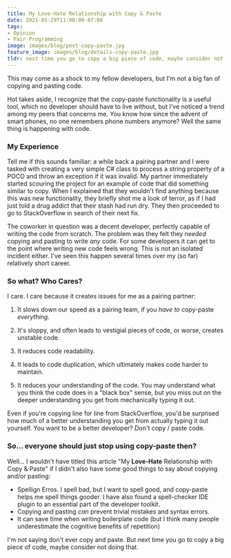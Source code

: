 ```yaml
---
title: My Love-Hate Relationship with Copy & Paste
date: 2021-05-29T11:00:00-07:00
tags: 
- Opinion
- Pair Programming
image: images/blog/post-copy-paste.jpg
feature_image: images/blog/details-copy-paste.jpg
tldr: next time you go to copy a big piece of code, maybe consider not doing that.
---
```


This may come as a shock to my fellow developers, but I'm not a big fan of copying and pasting code.

Hot takes aside, I recognize that the copy-paste functionality is a useful tool, which no developer 
should have to live without, but I've noticed a trend among my peers that concerns me. You know how 
since the advent of smart phones, no one remembers phone numbers anymore? Well the same
thing is happening with code. 

### My Experience

Tell me if this sounds familiar: a while back a pairing partner and I were tasked with creating a very simple C# class
to process a string property of a POCO and throw an exception if it was invalid. My partner immediately
started scouring the project for an example of code that did something similar to copy. When I explained that they
wouldn't find anything because this was new functionality, they briefly shot me a look of terror, as if I had just told a 
drug addict that their stash had run dry. They then proceeded to go to StackOverflow in search of their next fix.

The coworker in question was a decent developer, perfectly capable of writing the code from scratch.
The problem was they felt they *needed* copying and pasting to write *any* code. For some developers it can get to the 
point where writing new code feels wrong. This is not an isolated incident either. I've seen this happen several times 
over my (so far) relatively short career.

### So what? Who Cares?

I care. I care because it creates issues for me as a pairing partner:

1) It slows down our speed as a pairing team, if you *have to* copy-paste *everything*.

2) It's sloppy, and often leads to vestigial pieces of code, or worse, creates unstable code.

3) It reduces code readability.

4) It leads to code duplication, which ultimately makes code harder to maintain.

5) It reduces your understanding of the code. You may understand what you think the code does in a "black box" sense, 
but you miss out on the deeper understanding you get from mechanically typing it out.

Even if you're copying line for line from StackOverflow, you'd be surprised how much of a better understanding you
get from actually typing it out yourself. You want to be a better developer? Don't copy / paste code.

### So... everyone should just stop using copy-paste then?

Well... I wouldn't have titled this article "My **Love-Hate** Relationship with Copy & Paste" if I didn't also have some
good things to say about copying and/or pasting:

- Spellign Erros. I spell bad, but I want to spell good, and copy-paste helps me spell things gooder. I have also found a 
spell-checker IDE plugin to an essential part of the developer toolkit.
- Copying and pasting *can* prevent trivial mistakes and syntax errors.
- It can save time when writing boilerplate code (but I think many people underestimate the cognitive benefits of repetition)

I'm not saying don't ever copy and paste. But next time you go to copy a big piece of code, maybe consider not doing that. 
